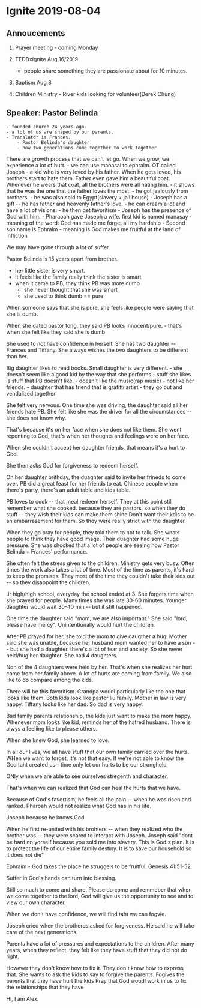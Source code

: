 # Ignite 2019-08-04

## Annoucements

1. Prayer meeting - coming Monday

1. TEDDxIgnite Aug 16/2019
    - people share something they are passionate about for 10 minutes.
1. Baptism Aug 8
1. Children Ministry - River kids looking for volunteer(Derek Chung)

## Speaker: Pastor Belinda
    - founded church 24 years ago.
    - a lot of us are shaped by our parents.
    - Translator is Frances.
        - Pastor Belinda's daughter
        - how two generations come together to work together

There are growth process that we can't let go.
When we grow, we experience a lot of hurt.
    - we can use manasai to ephraim.
OT called Joseph - a kid who is very loved by his father. When he gets loved, his brothers start to hate them.
Father even gave him a beautiful coat. Whenever he wears that coat, all the brothers were all hating him.
    - it shows that he was the one that the father loves the most.
    - he got jealously from brothers.
    - he was also sold to Egypt(slavery + jail house)
    - Joseph has a gift -- he has father and heavenly father's love.
        - he can dream a lot and have a lot of visions.
        - he then get favoritism
        - Joseph has the presence of God with him.
    - Pharaoah gave Joseph a wife. first kid is named manasay
        - meaning of the word: God has made me forget all my hardship
    - Second son name is Ephraim
        - meaning is God makes me fruitful at the land of infliction

We may have gone through a lot of suffer.

Pastor Belinda is 15 years apart from brother.
- her little sister is very smart.
- it feels like the family really think the sister is smart
- when it came to PB, they think PB was more dumb
    - she never thought that she was smart
    - she used to think dumb == pure

When someone says that she is pure, she feels like people were saying that she is dumb.

When she dated pastor tong, they said PB looks innocent/pure.
    - that's when she felt like they said she is dumb

She used to not have confidence in herself. She has two daughter -- Frances and Tiffany.
She always wishes the two daughters to be different than her.

Big daughter likes to read books.
Small daughter is very different.
    - she doesn't seem like a good kid by the way that she performs
    - stuff she likes is stuff that PB doesn't like.
        - doesn't like the music(rap music)
        - not like her friends.
        - daughter that has friend that is grafitti artist
            - they go out and vendalized together

She felt very nervous. One time she was driving, the daughter said all her friends hate PB.
She felt like she was the driver for all the circumstances -- she does not know why.

That's because it's on her face when she does not like them.
She went repenting to God, that's when her thoughts and feelings were on her face.

When she couldn't accept her daughter friends, that means it's a hurt to God.

She then asks God for forgiveness to redeem herself.

On her daughter brithday, the duaghter said to invite her frineds to come over.
PB did a great feast for her friends to eat. Chinese people when there's party, there's an adult table and kids table.

PB loves to cook -- that meal redeem herself. They at this point still remember what she cooked.
because they are pastors, so when they do stuff  -- they wish their kids can make them shine
Don't want their kdis to be an embarrasement for them. So they were really strict with the daughter.

When they go pray for people, they told them to not to talk. She wnats people to think they have good image. Their duaghter had some huge pressure.
She was shocked that a lot of people are seeing how Pastor Belinda + Frances' performance.

She often felt the stress given to the children. Ministry gets very busy. Often times the work also takes a lot of time. Most of the time as parents, it's hard to keep the promises.
They most of the time they couldn't take their kids out -- so they disappoint the children.

Jr high/high school, everyday the school ended at 3. She forgets time when she prayed for people. Many times she was late 30-60 minutes.
Younger daughter would wait 30-40 min -- but it still happened.

One time the daughter said "mom, we are also important." She said "lord, please have mercy". Unintentionally would hurt the children.

After PB prayed for her, she told the mom to give daugther a hug. Mother said she was unable, because her husband mom wanted her to have a son -- but she had a daughter. there's a lot of fear and anxiety. So she never held/hug her daughter. She had 4 daughters.

Non of the 4 daughters were held by her. That's when she realizes her hurt came from her family above. A lot of hurts are coming from family. We also like to do compare among the kids.

There will be this favoritism. Grandpa woudl particularly like the one that looks like them. Both kids look like pastor liu family. Mother in law is very happy. Tiffany looks like her dad. So dad is very happy.

Bad family parents relationship, the kids just want to make the mom happy. Whenever mom looks like kid, reminds her of the hatred husband.
There is alwys a feeliing like to please others.

When she knew God, she learned to love.

In all our lives, we all have stuff that our own family carried over the hurts. WHen we want to forget, it's not that easy.
If we're not able to know the God taht created us
    - time only let our hurts to be our stronghold

ONly when we are able to see ourselves stregenth and character.

That's when we can realized that God can heal the hurts that we have.

Because of God's favortism, he feels all the pain -- when he was risen and ranked.
Pharoah would not realize what God has in his life.

Joseph because he knows God

When he first re-united with his brohters -- when they realized who the brother was -- they were scared to interact with Joseph.
Joseph said "dont be hard on yorself because you sold me into slavery. This is God's plan. It is to protect the life of our entire family destiny. It is to save our household so it does not die"

Ephraim - God takes the place he struggels to be fruitful. Genesis 41:51-52

Suffer in God's hands can turn into blessing.

Still so much to come and share. Please do come and remmeber that when we come together to the lord, God will give us the opportunity to see and to view our own character.

When we don't have confidence, we will find taht we can fogvie.

Joseph cried when the brotheres asked for forgiveness. He said he will take care of the next generations.

Parents have a lot of pressures and expectations to the children. After many years, when they reflect, they felt like they have stuff that they did not do right.

However they don't know how to fix it. They don't know how to express that. She wants to ask the kids to say to forgive the parents. Fogives the parents that they have hurt the kids
Pray that God woudl work in us to fix the relationships that they have

Hi, I am Alex.

